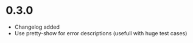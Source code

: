 # 0.3.0

* Changelog added
* Use pretty-show for error descriptions (usefull with huge test
  cases)
